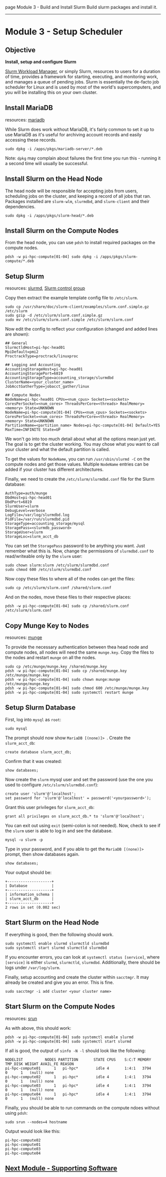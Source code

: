page
Module 3 - Build and Install Slurm
Build slurm packages and install it.

---

# Module 3 - Setup Scheduler

## Objective

**Install, setup and configure Slurm**

[Slurm Workload Manager](https://schedmd.com), or simply Slurm, resources to users for a duration of time, provides a framework for starting, executing, and monitoring work, and manages a queue of pending jobs. Slurm is essentially the de-facto job scheduler for Linux and is used by most of the world's supercomputers, and you will be installing this on your own cluster.

## Install MariaDB

<span class="small">resources:
[mariadb](https://mariadb.org/documentation/)
</span>

While Slurm does work without MariaDB, it's fairly common to set it up to use MariaDB as it's useful for archiving account records and easily accessing these records.

```
sudo dpkg -i /apps/pkgs/mariadb-server/*.deb
```

Note: `dpkg` may complain about failures the first time you run this - running it a second time will usually be successful.

## Install Slurm on the Head Node

The head node will be responsible for accepting jobs from users, scheduling jobs on the cluster, and keeping a record of all jobs that ran. Packages installed are `slurm-wlm`, `slurmdbd`, and `slurm-client` and their dependencies.

```
sudo dpkg -i /apps/pkgs/slurm-head/*.deb
```

## Install Slurm on the Compute Nodes

From the head node, you can use `pdsh` to install required packages on the compute nodes.

```
pdsh -w pi-hpc-compute[01-04] sudo dpkg -i /apps/pkgs/slurm-compute/*.deb
```

## Setup Slurm

<span class="small">resources:
[slurmd](https://man.archlinux.org/man/slurmd.8.en),
[Slurm control group](https://slurm.schedmd.com/cgroups.html)
</span>

Copy then extract the example template config file to `/etc/slurm`.

```
sudo cp /usr/share/doc/slurm-client/examples/slurm.conf.simple.gz /etc/slurm
sudo gzip -d /etc/slurm/slurm.conf.simple.gz
sudo mv /etc/slurm/slurm.conf.simple /etc/slurm/slurm.conf
```

Now edit the config to reflect your configuration (changed and added lines are shown):

```
## General
SlurmctldHost=pi-hpc-head01
MpiDefault=pmi2
ProctrackType=proctrack/linuxproc

## Logging and Accounting
AccountingStorageHost=pi-hpc-head01
AccountingStoragePort=6819
AccountingStorageType=accounting_storage/slurmdbd
ClusterName=<your_cluster_name>
JobAcctGatherType=jobacct_gather/linux

## Compute Nodes
NodeName=pi-hpc-head01 CPUs=<num_cpus> Sockets=<sockets> CoresPerSocket=<num_cores> ThreadsPerCore=<threads> RealMemory=<memory> State=UNKNOWN
NodeName=pi-hpc-compute[01-04] CPUs=<num_cpus> Sockets=<sockets> CoresPerSocket=<num_cores> ThreadsPerCore=<threads> RealMemory=<memory> State=UNKNOWN
PartitionName=<partition_name> Nodes=pi-hpc-compute[01-04] Default=YES MaxTime=INFINITE State=UP

```

We won't go into too much detail about what all the options mean just yet. The goal is to get the cluster working. You may chose what you want to call your cluster and what the default partition is called.

To get the values for `NodeName`, you can run `/usr/sbin/slurmd -C` on the compute nodes and get those values. Multiple `NodeName` entries can be added if your cluster has different architectures.

Finally, we need to create the `/etc/slurm/slurmdbd.conf` file for the Slurm database:

```
AuthType=auth/munge
DbdHost=pi-hpc-head01
DbdPort=6819
SlurmUser=slurm
DebugLevel=verbose
LogFile=/var/log/slurmdbd.log
PidFile=/var/run/slurmdbd.pid
StorageType=accounting_storage/mysql
StoragePass=<slurmdb_password>
StorageUser=slurm
StorageLoc=slurm_acct_db
```

You can set the `StoragePass` password to be anything you want. Just remember what this is. Now, change the permissions of `slurmdbd.conf` to read/writeable only by the `slurm` user:

```
sudo chown slurm:slurm /etc/slurm/slurmdbd.conf
sudo chmod 600 /etc/slurm/slurmdbd.conf
```

Now copy these files to where all of the nodes can get the files:

```
sudo cp /etc/slurm/slurm.conf /shared/slurm.conf
```

And on the nodes, move these files to their respective places:

```
pdsh -w pi-hpc-compute[01-04] sudo cp /shared/slurm.conf /etc/slurm/slurm.conf
```

## Copy Munge Key to Nodes

<span class="small">resources:
[munge](https://linux.die.net/man/7/munge)
</span>

To provide the necessary authentication between thea head node and compute nodes, all nodes will need the same `munge.key`. Copy the files to the nodes and restart `munge` on all the nodes.

```
sudo cp /etc/munge/munge.key /shared/munge.key
pdsh -w pi-hpc-compute[01-04] sudo cp /shared/munge.key /etc/munge/munge.key
pdsh -w pi-hpc-compute[01-04] sudo chown munge:munge /etc/munge/munge.key
pdsh -w pi-hpc-compute[01-04] sudo chmod 600 /etc/munge/munge.key
pdsh -w pi-hpc-compute[01-04] sudo systemctl restart munge
```

## Setup Slurm Database

First, log into `mysql` as `root`:

```
sudo mysql
```

The prompt should now show `MariaDB [(none)]> `. Create the `slurm_acct_db`:

```
create database slurm_acct_db;
```

Confirm that it was created:

```
show databases;
```

Now create the `slurm` mysql user and set the password (use the one you used to configure `/etc/slurm/slurmdbd.conf`):

```
create user 'slurm'@'localhost';
set password for 'slurm'@'localhost' = password('<yourpassword>');
```

Grant this user privileges for `slurm_acct_db`:

```
grant all privileges on slurm_acct_db.* to 'slurm'@'localhost';
```

You can exit out using `exit` (semi-colon is not needed). Now, check to see if the `slurm` user is able to log in and see the database.

```
mysql -u slurm -p
```

Type in your password, and if you able to get the `MariaDB [(none)]> ` prompt, then show databases again.

```
show databases;
```

Your output should be:

```
+--------------------+
| Database           |
+--------------------+
| information_schema |
| slurm_acct_db      |
+--------------------+
2 rows in set (0.002 sec)
```

## Start Slurm on the Head Node

If everything is good, then the following should work.

```
sudo systemctl enable slurmd slurmctld slurmdbd
sudo systemctl start slurmd slurmctld slurmdbd
```

If you encounter errors, you can look at `systemctl status [service]`, where `[service]` is either `slurmd`, `slurmctld`, `slurmdbd`. Additionally, there should be logs under `/var/log/slurm`. 

Finally, setup accounting and create the cluster within `sacctmgr`. It may already be created and give you an error. This is fine.

```
sudo sacctmgr -i add cluster <your cluster name>
```

## Start Slurm on the Compute Nodes

<span class="small">resources:
[srun](https://slurm.schedmd.com/srun.html)
</span>

As with above, this should work:

```
pdsh -w pi-hpc-compute[01-04] sudo systemctl enable slurmd
pdsh -w pi-hpc-compute[01-04] sudo systemctl start slurmd
```

If all is good, the output of `sinfo -N -l` should look like the following:

```
NODELIST          NODES PARTITION       STATE CPUS    S:C:T MEMORY TMP_DISK WEIGHT AVAIL_FE REASON              
pi-hpc-compute01      1   pi-hpc*        idle 4       1:4:1   3794        0      1   (null) none                
pi-hpc-compute02      1   pi-hpc*        idle 4       1:4:1   3794        0      1   (null) none                
pi-hpc-compute03      1   pi-hpc*        idle 4       1:4:1   3794        0      1   (null) none                
pi-hpc-compute04      1   pi-hpc*        idle 4       1:4:1   3794        0      1   (null) none 
```

Finally, you should be able to run commands on the compute ndoes without using `pdsh`:

```
sudo srun --nodes=4 hostname
```

Output would look like this:

```
pi-hpc-compute02
pi-hpc-compute01
pi-hpc-compute03
pi-hpc-compute04
```

## [Next Module - Supporting Software](module-4)
